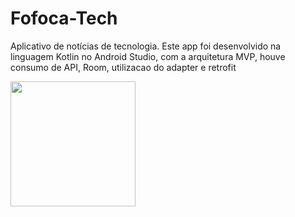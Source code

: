 # Fofoca-Tech
Aplicativo de notícias de tecnologia. Este app foi desenvolvido na linguagem Kotlin no Android Studio, com a arquitetura MVP, houve consumo de API, Room, utilizacao do adapter e retrofit
<p>
<img src="Fofoca-tech.gif" aling="center" width="200">
</p>
